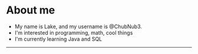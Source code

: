 # About me
- My name is Lake, and my username is @ChubNub3.
- I'm interested in programming, math, cool things
- I'm currently learning Java and SQL
---------------------------------------------



<!---
- 👋 Hi, I’m @ChubNub3
- 👀 I’m interested in ...
- 🌱 I’m currently learning ...
- 💞️ I’m looking to collaborate on ...
- 📫 How to reach me ...
--->
<!---
ChubNub3/ChubNub3 is a ✨ special ✨ repository because its `README.md` (this file) appears on your GitHub profile.
You can click the Preview link to take a look at your changes.
--->
